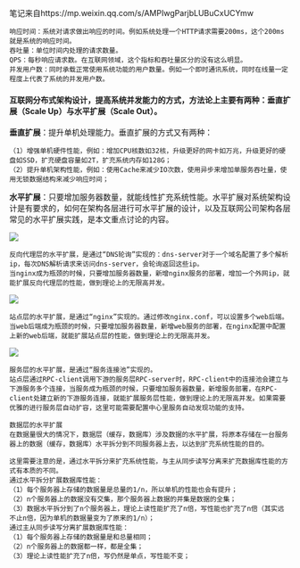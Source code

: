 笔记来自https://mp.weixin.qq.com/s/AMPIwgParjbLUBuCxUCYmw

```
响应时间：系统对请求做出响应的时间。例如系统处理一个HTTP请求需要200ms，这个200ms就是系统的响应时间。
吞吐量：单位时间内处理的请求数量。
QPS：每秒响应请求数。在互联网领域，这个指标和吞吐量区分的没有这么明显。
并发用户数：同时承载正常使用系统功能的用户数量。例如一个即时通讯系统，同时在线量一定程度上代表了系统的并发用户数。
```

#### 互联网分布式架构设计，提高系统并发能力的方式，方法论上主要有两种：垂直扩展（Scale Up）与水平扩展（Scale Out）。

**垂直扩展**：提升单机处理能力。垂直扩展的方式又有两种：

```
（1）增强单机硬件性能，例如：增加CPU核数如32核，升级更好的网卡如万兆，升级更好的硬盘如SSD，扩充硬盘容量如2T，扩充系统内存如128G；
（2）提升单机架构性能，例如：使用Cache来减少IO次数，使用异步来增加单服务吞吐量，使用无锁数据结构来减少响应时间；
```

**水平扩展**：只要增加服务器数量，就能线性扩充系统性能。水平扩展对系统架构设计是有要求的，如何在架构各层进行可水平扩展的设计，以及互联网公司架构各层常见的水平扩展实践，是本文重点讨论的内容。

![](http://mmbiz.qpic.cn/mmbiz_png/YrezxckhYOzhYFaiaBYrHFsYH8xiaRBvoibic2hUdJC52WITLf8A8ZrECJqwIORIJfaW4fBGruntoKkfnibKsS0I1mA/640?wx_fmt=png&tp=webp&wxfrom=5&wx_lazy=1)

```
反向代理层的水平扩展，是通过“DNS轮询”实现的：dns-server对于一个域名配置了多个解析ip，每次DNS解析请求来访问dns-server，会轮询返回这些ip。
当nginx成为瓶颈的时候，只要增加服务器数量，新增nginx服务的部署，增加一个外网ip，就能扩展反向代理层的性能，做到理论上的无限高并发。
```

![](http://mmbiz.qpic.cn/mmbiz_png/YrezxckhYOzhYFaiaBYrHFsYH8xiaRBvoibuhibyicgBn4mibqBPlyOQABtn1koEh7OyibP6pIvQ3R7zicbUFiaSkGDXOYg/640?wx_fmt=png&tp=webp&wxfrom=5&wx_lazy=1)

```
站点层的水平扩展，是通过“nginx”实现的。通过修改nginx.conf，可以设置多个web后端。
当web后端成为瓶颈的时候，只要增加服务器数量，新增web服务的部署，在nginx配置中配置上新的web后端，就能扩展站点层的性能，做到理论上的无限高并发。
```

![](http://mmbiz.qpic.cn/mmbiz_png/YrezxckhYOzhYFaiaBYrHFsYH8xiaRBvoibTEqFRMGicpcoELwHwXx0dryYqR8iavCsVutSH023aaiao4Yvn3asekzlg/640?wx_fmt=png&tp=webp&wxfrom=5&wx_lazy=1)

```
服务层的水平扩展，是通过“服务连接池”实现的。
站点层通过RPC-client调用下游的服务层RPC-server时，RPC-client中的连接池会建立与下游服务多个连接，当服务成为瓶颈的时候，只要增加服务器数量，新增服务部署，在RPC-client处建立新的下游服务连接，就能扩展服务层性能，做到理论上的无限高并发。如果需要优雅的进行服务层自动扩容，这里可能需要配置中心里服务自动发现功能的支持。
```

```
数据层的水平扩展
在数据量很大的情况下，数据层（缓存，数据库）涉及数据的水平扩展，将原本存储在一台服务器上的数据（缓存，数据库）水平拆分到不同服务器上去，以达到扩充系统性能的目的。
```

```
这里需要注意的是，通过水平拆分来扩充系统性能，与主从同步读写分离来扩充数据库性能的方式有本质的不同。
通过水平拆分扩展数据库性能：
（1）每个服务器上存储的数据量是总量的1/n，所以单机的性能也会有提升；
（2）n个服务器上的数据没有交集，那个服务器上数据的并集是数据的全集；
（3）数据水平拆分到了n个服务器上，理论上读性能扩充了n倍，写性能也扩充了n倍（其实远不止n倍，因为单机的数据量变为了原来的1/n）；
通过主从同步读写分离扩展数据库性能：
（1）每个服务器上存储的数据量是和总量相同；
（2）n个服务器上的数据都一样，都是全集；
（3）理论上读性能扩充了n倍，写仍然是单点，写性能不变；
```